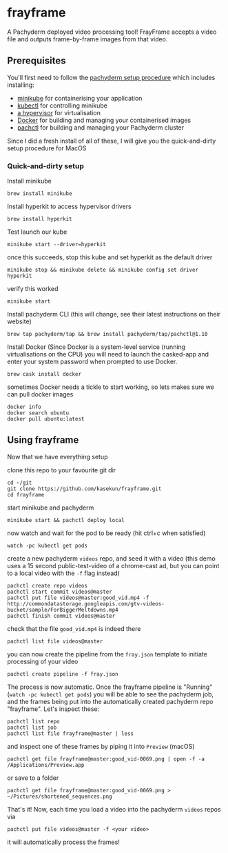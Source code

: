 # frayframe

A Pachyderm deployed video processing tool!
FrayFrame accepts a video file and outputs frame-by-frame images from that video.

## Prerequisites 
You'll first need to follow the [pachyderm setup procedure](https://docs.pachyderm.com/latest/getting_started/local_installation/) which includes installing:
- [minikube](https://kubernetes.io/docs/tasks/tools/install-minikube/) for containerising your application
- [kubectl](https://kubernetes.io/docs/tasks/tools/install-kubectl/) for controlling minikube
- [a hypervisor](https://kubernetes.io/docs/tasks/tools/install-minikube/#install-a-hypervisor) for virtualisation
- [Docker](https://docs.docker.com/install/) for building and managing your containerised images
- [pachctl](https://docs.pachyderm.com/latest/getting_started/local_installation/#install-pachctl) for building and managing your Pachyderm cluster

Since I did a fresh install of all of these, I will give you the quick-and-dirty setup procedure for MacOS

### Quick-and-dirty setup
Install minikube
```
brew install minikube
```
Install hyperkit to access hypervisor drivers
```
brew install hyperkit
```
Test launch our kube
```
minikube start --driver=hyperkit
```
once this succeeds, stop this kube and set hyperkit as the default driver
```
minikube stop && minikube delete && minikube config set driver hyperkit
```
verify this worked
```
minikube start
```

 Install pachyderm CLI (this will change, see their latest instructions on their website)
```
brew tap pachyderm/tap && brew install pachyderm/tap/pachctl@1.10
```

Install Docker (Since Docker is a system-level service (running virtualisations on the CPU) you will need to launch the casked-app and enter your system password when prompted to use Docker. 
```
brew cask install docker
```
sometimes Docker needs a tickle to start working, so lets makes sure we can pull docker images
``` 
docker info
docker search ubuntu
docker pull ubuntu:latest
```

## Using frayframe

Now that we have everything setup

clone this repo to your favourite git dir
```
cd ~/git 
git clone https://github.com/kasekun/frayframe.git
cd frayframe
```
start minikube and pachyderm
```
minikube start && pachctl deploy local
```
now watch and wait for the pod to be ready (hit ctrl+c when satisfied)
```
watch -pc kubectl get pods
```
create a new pachyderm `videos` repo, and seed it with a video (this demo uses a 15 second public-test-video of a chrome-cast ad, but you can point to a local video with the `-f` flag instead)
```
pachctl create repo videos
pachctl start commit videos@master
pachctl put file videos@master:good_vid.mp4 -f http://commondatastorage.googleapis.com/gtv-videos-bucket/sample/ForBiggerMeltdowns.mp4
pachctl finish commit videos@master
```
check that the file `good_vid.mp4` is indeed there
```
pachctl list file videos@master
```

you can now create the pipeline from the `fray.json` template to initiate processing of your video

```
pachctl create pipeline -f fray.json
```

The process is now automatic. Once the frayframe pipeline is "Running" (`watch -pc kubectl get pods`) you will be able to see the pachyderm job, and the frames being put into the automatically created pachyderm repo "frayframe". Let's inspect these:

```
pachctl list repo
pachctl list job
pachctl list file frayframe@master | less
```

and inspect one of these frames by piping it into `Preview` (macOS)

```
pachctl get file frayframe@master:good_vid-0069.png | open -f -a /Applications/Preview.app
```
or save to a folder 
```
pachctl get file frayframe@master:good_vid-0069.png > ~/Pictures/shortened_sequences.png
```

That's it! Now, each time you load a video into the pachyderm `videos` repos via 
```
pachctl put file videos@master -f <your video>
```
it will automatically process the frames!
